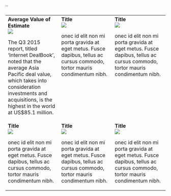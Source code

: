 ``<table>
		<tbody>
				<tr valign="top">
						<td width="33%">**Average Value of Estimate**<br>
								<a href="https://github.com/intelligaia/catalog-KPIs/issues/87">![](https://cloud.githubusercontent.com/assets/21331368/22200696/2b3c8504-e186-11e6-8cf1-05340f4d9610.png?v=1)</a>
					  		<p>The Q3 2015 report, titled ‘Internet DealBook’, noted that the average Asia Pacific deal value, which takes into consideration investments and acquisitions, is the highest in the world at US$85.1 million.</p>
						</td>
						<td width="33%">**Title**<br>
								<a href="">![](http://cisco.projecthost.us/images/default.png?v=1)</a>
					  		<p>onec id elit non mi porta gravida at eget metus. Fusce dapibus, tellus ac cursus commodo, tortor mauris condimentum nibh.</p>
						</td>
						<td width="33%">**Title**<br>
								<a href="">![](http://cisco.projecthost.us/images/default.png?v=1)</a>
					  		<p>onec id elit non mi porta gravida at eget metus. Fusce dapibus, tellus ac cursus commodo, tortor mauris condimentum nibh.</p>
						</td>
				</tr>
				<tr valign="top">
						<td width="33%">**Title**<br>
								<a href="">![](http://cisco.projecthost.us/images/default.png?v=1)</a>
					  		<p>onec id elit non mi porta gravida at eget metus. Fusce dapibus, tellus ac cursus commodo, tortor mauris condimentum nibh.</p>
						</td>
						<td width="33%">**Title**<br>
								<a href="">![](http://cisco.projecthost.us/images/default.png?v=1)</a>
					  		<p>onec id elit non mi porta gravida at eget metus. Fusce dapibus, tellus ac cursus commodo, tortor mauris condimentum nibh.</p>
						</td>
						<td width="33%">**Title**<br>
								<a href="">![](http://cisco.projecthost.us/images/default.png?v=1)</a>
					  		<p>onec id elit non mi porta gravida at eget metus. Fusce dapibus, tellus ac cursus commodo, tortor mauris condimentum nibh.</p>
						</td>
				</tr>
		</tbody>
</table>
